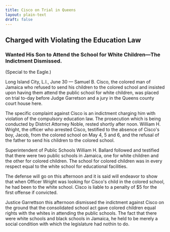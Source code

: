```yaml
---
title: Cisco on Trial in Queens
layout: plain-text
draft: false
---
```


## Charged with Violating the Education Law

### Wanted His Son to Attend the School for White Children—The Indictment Dismissed.

(Special to the Eagle.)

Long Island City, L.I., June 30 — Samuel B. Cisco, the colored man of Jamaica who refused to send his children to the colored school and insisted upon having them attend the public school for white children, was placed on trial to-day before Judge Garretson and a jury in the Queens county court house here. 

The specific complaint against Cisco is an indictment charging him with violation of the compulsory education law. The prosecution which is being conducted by District Attorney Noble, rested shortly after noon. William H. Wright, the officer who arrested Cisco, testified to the absence of Cisco's boy, Jacob, from the colored school on May 4, 5 and 6, and the refusal of the father to send his children to the colored school. 

Superintendent of Public Schools William H. Ballard followed and testified that there were two public schools in Jamaica, one for white children and the other for colored children. The school for colored children was in every respect equal to the white school for educational facilities. 

The defense will go on this afternoon and it is said will endeavor to show that when Officer Wright was looking for Cisco's child in the colored school, he had been to the white school. Cisco is liable to a penalty of $5 for the first offense if convicted. 

Justice Garrettson this afternoon dismissed the indictment against Cisco on the ground that the consolidated school act gave colored children equal rights with the whites in attending the public schools. The fact that there were white schools and black schools in Jamaica, he held to be merely a social condition with which the legislature had nothin to do.
